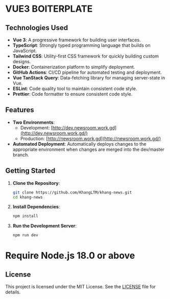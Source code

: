 # VUE3 BOITERPLATE

## Technologies Used

- **Vue 3**: A progressive framework for building user interfaces.
- **TypeScript**: Strongly typed programming language that builds on JavaScript.
- **Tailwind CSS**: Utility-first CSS framework for quickly building custom designs.
- **Docker**: Containerization platform to simplify deployment.
- **GitHub Actions**: CI/CD pipeline for automated testing and deployment.
- **Vue TanStack Query**: Data-fetching library for managing server-state in Vue.
- **ESLint**: Code quality tool to maintain consistent code style.
- **Prettier**: Code formatter to ensure consistent code style.

## Features

- **Two Environments**:
  - Development: [http://dev.newsroom.work.gd](http://dev.newsroom.work.gd/)
  - Production: [http://newsroom.work.gd](http://newsroom.work.gd/)
- **Automated Deployment**: Automatically deploys changes to the appropriate environment when changes are merged into the dev/master branch.

## Getting Started

1. **Clone the Repository**:

   ```sh
   git clone https://github.com/KhangLTM/khang-news.git
   cd khang-news
   ```

2. **Install Dependencies**:

   ```sh
   npm install
   ```

3. **Run the Development Server**:
   ```sh
   npm run dev
   ```
   
# Require Node.js 18.0 or above

## License

This project is licensed under the MIT License. See the [LICENSE](./LICENSE) file for details.


